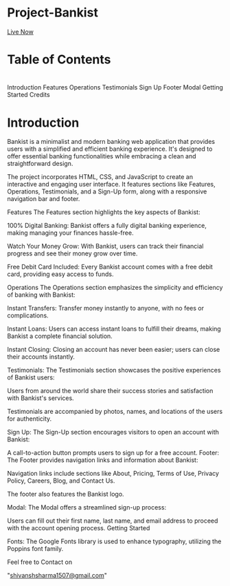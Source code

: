 # Project-Bankist
<a href="https://shivansh1507.github.io/Project-Bankist/" >Live Now </a>
<h1>Table of Contents<h1></h1>
Introduction
Features
Operations
Testimonials
Sign Up
Footer
Modal
Getting Started
Credits
<h1>Introduction
</h1>
 Bankist is a minimalist and modern banking web application that provides users with a simplified and efficient banking experience. It's designed to offer essential banking functionalities while embracing a clean and straightforward design.

The project incorporates HTML, CSS, and JavaScript to create an interactive and engaging user interface. It features sections like Features, Operations, Testimonials, and a Sign-Up form, along with a responsive navigation bar and footer.

Features
The Features section highlights the key aspects of Bankist:

100% Digital Banking: Bankist offers a fully digital banking experience, making managing your finances hassle-free.

Watch Your Money Grow: With Bankist, users can track their financial progress and see their money grow over time.

Free Debit Card Included: Every Bankist account comes with a free debit card, providing easy access to funds.

Operations
The Operations section emphasizes the simplicity and efficiency of banking with Bankist:

Instant Transfers: Transfer money instantly to anyone, with no fees or complications.

Instant Loans: Users can access instant loans to fulfill their dreams, making Bankist a complete financial solution.

Instant Closing: Closing an account has never been easier; users can close their accounts instantly.

Testimonials:
The Testimonials section showcases the positive experiences of Bankist users:

Users from around the world share their success stories and satisfaction with Bankist's services.

Testimonials are accompanied by photos, names, and locations of the users for authenticity.

Sign Up:
The Sign-Up section encourages visitors to open an account with Bankist:

A call-to-action button prompts users to sign up for a free account.
Footer:
The Footer provides navigation links and information about Bankist:

Navigation links include sections like About, Pricing, Terms of Use, Privacy Policy, Careers, Blog, and Contact Us.

The footer also features the Bankist logo.

Modal:
The Modal offers a streamlined sign-up process:

Users can fill out their first name, last name, and email address to proceed with the account opening process.
Getting Started


Fonts: The Google Fonts library is used to enhance typography, utilizing the Poppins font family.



Feel free to Contact on <p>"shivanshsharma1507@gmail.com"</p>
